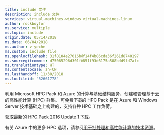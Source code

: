 ```yaml
---
title: include 文件
description: include 文件
services: virtual-machines-windows,virtual-machines-linux
author: rockboyfor
ms.service: multiple
ms.topic: include
origin.date: 05/14/2018
ms.date: 06/04/2018
ms.author: v-yeche
ms.custom: include file
ms.openlocfilehash: 31f8104e27016bdf14f4b86cda36f261d8740197
ms.sourcegitcommit: d75065296d301f0851f93d6175a508bdd9fd7afc
ms.translationtype: HT
ms.contentlocale: zh-CN
ms.lasthandoff: 11/30/2018
ms.locfileid: "52661778"
---
```

利用 Microsoft HPC Pack 和 Azure 的计算与基础结构服务，创建和管理基于云的高性能计算 (HPC) 群集。 可免费下载的 HPC Pack 是在 Azure 和 Windows Server 技术基础之上构建的，支持各种 HPC 工作负荷。

获取最新的 [HPC Pack 2016 Update 1 下载](https://social.microsoft.com/Forums/f609f8cb-8838-49b8-9501-d23904333079/microsoft-hpc-pack-2016-update-1-now-available?forum=windowshpcitpros)。

有关 Azure 中的更多 HPC 选项，请参阅[用于批处理和高性能计算的技术资源](../articles/batch/big-compute-resources.md)。

<!--Update_Description: wording update-->
<!--ms.date: 06/04/2018-->